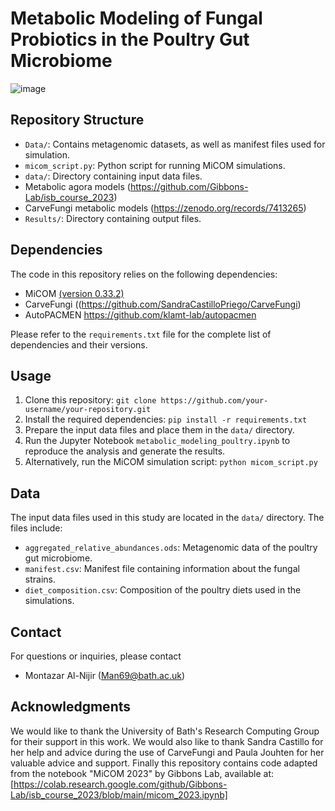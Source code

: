 # Metabolic Modeling of Fungal Probiotics in the Poultry Gut Microbiome


![image](https://github.com/Montazar1234/PoultryProbioticModels/assets/22119956/a2025388-4eca-4367-a4fc-a8c7953e518b)


## Repository Structure

- `Data/`: Contains metagenomic datasets, as well as manifest files used for simulation.
- `micom_script.py`: Python script for running MiCOM simulations.
- `data/`: Directory containing input data files.
- Metabolic agora models (https://github.com/Gibbons-Lab/isb_course_2023)
- CarveFungi metabolic models (https://zenodo.org/records/7413265)
- `Results/`: Directory containing output files.

## Dependencies

The code in this repository relies on the following dependencies:

- MiCOM [(version 0.33.2)](https://micom-dev.github.io/micom/)
- CarveFungi ((https://github.com/SandraCastilloPriego/CarveFungi)
- AutoPACMEN https://github.com/klamt-lab/autopacmen

Please refer to the `requirements.txt` file for the complete list of dependencies and their versions.

## Usage

1. Clone this repository: `git clone https://github.com/your-username/your-repository.git`
2. Install the required dependencies: `pip install -r requirements.txt`
3. Prepare the input data files and place them in the `data/` directory.
4. Run the Jupyter Notebook `metabolic_modeling_poultry.ipynb` to reproduce the analysis and generate the results.
5. Alternatively, run the MiCOM simulation script: `python micom_script.py`

## Data

The input data files used in this study are located in the `data/` directory. The files include:

- `aggregated_relative_abundances.ods`: Metagenomic data of the poultry gut microbiome.
- `manifest.csv`: Manifest file containing information about the fungal strains.
- `diet_composition.csv`: Composition of the poultry diets used in the simulations.


## Contact

For questions or inquiries, please contact

- Montazar Al-Nijir (Man69@bath.ac.uk)

## Acknowledgments

We would like to thank the University of Bath's Research Computing Group for their support in this work.
We would also like to thank Sandra Castillo for her help and advice during the use of CarveFungi and Paula Jouhten for her valuable advice and support. 
Finally this repository contains code adapted from the notebook "MiCOM 2023" by Gibbons Lab, available at: [https://colab.research.google.com/github/Gibbons-Lab/isb_course_2023/blob/main/micom_2023.ipynb]
